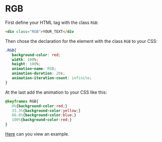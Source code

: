 # RGB

First define your HTML tag with the class `RGB`:
```HTML
<div class="RGB">YOUR_TEXT</div
```
Then chose the declaration for the element with the class `RGB` to your CSS:
```CSS
.RGB{
   background-color: red;
   width: 100%;
   height: 100%;
   animation-name: RGB;
   animation-duration: 20s;
   animation-iteration-count: infinite;
}
```
At the last add the animation to your CSS like this:
```CSS
@keyframes RGB{
   0%{background-color:red;}
   33.3%{background-color:yellow;}
   66.6%{background-color:blue;}
   100%{background-color:red;}
}
```

[Here](https://saasmull.github.io/info/repo/rgb.html) can you view an example.
